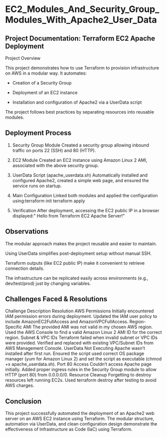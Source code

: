 # EC2_Modules_And_Security_Group_Modules_With_Apache2_User_Data 

## Project Documentation: Terraform EC2 Apache Deployment
Project Overview

This project demonstrates how to use Terraform to provision infrastructure on AWS in a modular way.
It automates:

- Creation of a Security Group

- Deployment of an EC2 instance

- Installation and configuration of Apache2 via a UserData script

The project follows best practices by separating resources into reusable modules.

## Deployment Process

1. Security Group Module
Created a security group allowing inbound traffic on ports 22 (SSH) and 80 (HTTP).

2. EC2 Module
Created an EC2 instance using Amazon Linux 2 AMI, associated with the above security group.

3. UserData Script (apache_userdata.sh)
Automatically installed and configured Apache2, created a simple web page, and ensured the service runs on startup.

4. Main Configuration
Linked both modules and applied the configuration using:terraform init
terraform apply

5. Verification
After deployment, accessing the EC2 public IP in a browser displayed:" Hello from Terraform EC2 Apache Server!"

## Observations

The modular approach makes the project reusable and easier to maintain.

Using UserData simplifies post-deployment setup without manual SSH.

Terraform outputs (like EC2 public IP) make it convenient to retrieve connection details.

The infrastructure can be replicated easily across environments (e.g., dev/test/prod) just by changing variables.

## Challenges Faced & Resolutions
Challenge	Description	Resolution
AWS Permissions	Initially encountered IAM permission errors during deployment.	Updated the IAM user policy to include AmazonEC2FullAccess and AmazonVPCFullAccess.
Region-Specific AMI	The provided AMI was not valid in my chosen AWS region.	Used the AWS Console to find a valid Amazon Linux 2 AMI ID for the correct region.
Subnet & VPC IDs	Terraform failed when invalid subnet or VPC IDs were provided.	Verified and replaced with existing VPC/Subnet IDs from AWS Management Console.
UserData Not Executing	Apache wasn’t installed after first run.	Ensured the script used correct OS package manager (yum for Amazon Linux 2) and set the script as executable (chmod +x apache_userdata.sh).
Port 80 Access	Couldn’t access Apache page initially.	Added proper ingress rules in the Security Group module to allow HTTP (port 80) from 0.0.0.0/0.
Resource Cleanup	Forgetting to destroy resources left running EC2s.	Used terraform destroy after testing to avoid AWS charges.

## Conclusion

This project successfully automated the deployment of an Apache2 web server on an AWS EC2 instance using Terraform.
The modular structure, automation via UserData, and clean configuration design demonstrate the effectiveness of Infrastructure as Code (IaC) using Terraform.